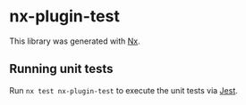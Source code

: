 # nx-plugin-test

This library was generated with [Nx](https://nx.dev).

## Running unit tests

Run `nx test nx-plugin-test` to execute the unit tests via [Jest](https://jestjs.io).
